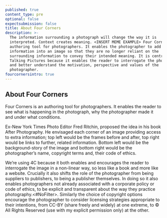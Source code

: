 ```yaml
---
published: true
content_type: pre
optional: false
expectsubmission: false
title: About Four Corners
description: >-
  The information surrounding a photograph will change the way it is
  interpreted. Context creates meaning. <INSERT MEME EXAMPLE> Four Corners is an
  authoring tool for photographers. It enables the photographer to add extra
  information into an image so that they are no longer reliant on the
  surrounding information to convey their intended meaning. It is central to
  Talking Pictures because it enables the reader to interrogate the photograph
  and better understand the motivation, perspective and values of the
  photographer.
fourcornersintro: true
---
```

## About Four Corners

Four Corners is an authoring tool for photographers. It enables the reader to see what is happening in the photograph, why the photographer made it and under what conditions.

Ex-New York Times Photo Editor Fred Ritchin, proposed the idea in his book After Photography. He envisaged each corner of an image providing access to extra information; top left would be the frames before and after, top right would be links to further, related information. Bottom left would be the background-story of the image and bottom right would be the photographer’s name, copyright terms and, their code of ethics.

We’re using 4C because it both enables and encourages the reader to interrogate the image in a non-linear way, so less like a book and more like a website. Crucially it also shifts the role of the photographer from being suppliers to publishers, to being a publisher themselves. In doing so it also enables photographers not already associated with a corporate policy or code of ethics, to be explicit and transparent about the way they practice photography.<#NoFilter>. Similarly the choice of copyright options encourage the photographer to consider licensing strategies appropriate to their intentions, from CC-BY (share freely and widely) at one extreme, to © All Rights Reserved (use with my explicit permission only) at the other.
